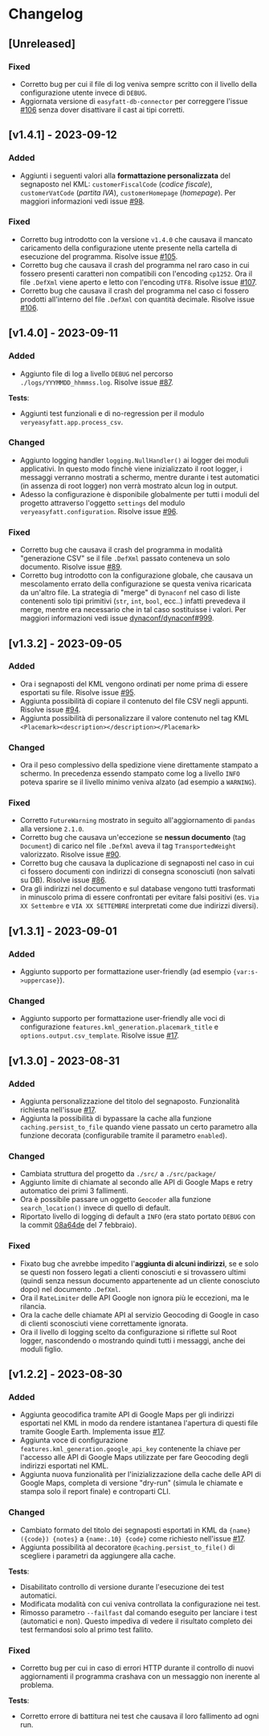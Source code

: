 # Changelog

## [Unreleased]

### Fixed

- Corretto bug per cui il file di log veniva sempre scritto con il livello della configurazione utente invece di `DEBUG`.
- Aggiornata versione di `easyfatt-db-connector` per correggere l'issue [#106](https://github.com/LukeSavefrogs/danea-easyfatt/issues/106) senza dover disattivare il cast ai tipi corretti.

## [v1.4.1] - 2023-09-12

### Added

- Aggiunti i seguenti valori alla **formattazione personalizzata** del segnaposto nel KML: `customerFiscalCode` (_codice fiscale_), `customerVatCode` (_partita IVA_), `customerHomepage` (_homepage_). Per maggiori informazioni vedi issue [#98](https://github.com/LukeSavefrogs/danea-easyfatt/issues/98).

### Fixed

- Corretto bug introdotto con la versione `v1.4.0` che causava il mancato caricamento della configurazione utente presente nella cartella di esecuzione del programma. Risolve issue [#105](https://github.com/LukeSavefrogs/danea-easyfatt/issues/105).
- Corretto bug che causava il crash del programma nel raro caso in cui fossero presenti caratteri non compatibili con l'encoding `cp1252`. Ora il file `.DefXml` viene aperto e letto con l'encoding `UTF8`. Risolve issue [#107](https://github.com/LukeSavefrogs/danea-easyfatt/issues/107).
- Corretto bug che causava il crash del programma nel caso ci fossero prodotti all'interno del file `.DefXml` con quantità decimale. Risolve issue [#106](https://github.com/LukeSavefrogs/danea-easyfatt/issues/106).

## [v1.4.0] - 2023-09-11

### Added

- Aggiunto file di log a livello `DEBUG` nel percorso `./logs/YYYMMDD_hhmmss.log`. Risolve issue [#87](https://github.com/LukeSavefrogs/danea-easyfatt/issues/87).

**Tests**:

- Aggiunti test funzionali e di no-regression per il modulo `veryeasyfatt.app.process_csv`.

### Changed

- Aggiunto logging handler `logging.NullHandler()` ai logger dei moduli applicativi. In questo modo finchè viene inizializzato il root logger, i messaggi verranno mostrati a schermo, mentre durante i test automatici (in assenza di root logger) non verrà mostrato alcun log in output.
- Adesso la configurazione è disponibile globalmente per tutti i moduli del progetto attraverso l'oggetto `settings` del modulo `veryeasyfatt.configuration`. Risolve issue [#96](https://github.com/LukeSavefrogs/danea-easyfatt/issues/96).

### Fixed

- Corretto bug che causava il crash del programma in modalità "generazione CSV" se il file `.DefXml` passato conteneva un solo documento. Risolve issue [#89](https://github.com/LukeSavefrogs/danea-easyfatt/issues/89).
- Corretto bug introdotto con la configurazione globale, che causava un mescolamento errato della configurazione se questa veniva ricaricata da un'altro file. La strategia di "merge" di `Dynaconf` nel caso di liste contenenti solo tipi primitivi (`str`, `int`, `bool`, ecc..) infatti prevedeva il merge, mentre era necessario che in tal caso sostituisse i valori. Per maggiori informazioni vedi issue [dynaconf/dynaconf#999](https://github.com/dynaconf/dynaconf/issues/999).

## [v1.3.2] - 2023-09-05

### Added

- Ora i segnaposti del KML vengono ordinati per nome prima di essere esportati su file. Risolve issue [#95](https://github.com/LukeSavefrogs/danea-easyfatt/issues/95).
- Aggiunta possibilità di copiare il contenuto del file CSV negli appunti. Risolve issue [#94](https://github.com/LukeSavefrogs/danea-easyfatt/issues/94).
- Aggiunta possibilità di personalizzare il valore contenuto nel tag KML `<Placemark><description></description></Placemark>`

### Changed

- Ora il peso complessivo della spedizione viene direttamente stampato a schermo. In precedenza essendo stampato come log a livello `INFO` poteva sparire se il livello minimo veniva alzato (ad esempio a `WARNING`).

### Fixed

- Corretto `FutureWarning` mostrato in seguito all'aggiornamento di `pandas` alla versione `2.1.0`.
- Corretto bug che causava un'eccezione se **nessun documento** (tag `Document`) di carico nel file `.DefXml` aveva il tag `TransportedWeight` valorizzato. Risolve issue [#90](https://github.com/LukeSavefrogs/danea-easyfatt/issues/90).
- Corretto bug che causava la duplicazione di segnaposti nel caso in cui ci fossero documenti con indirizzi di consegna sconosciuti (non salvati su DB). Risolve issue [#86](https://github.com/LukeSavefrogs/danea-easyfatt/issues/86).
- Ora gli indirizzi nel documento e sul database vengono tutti trasformati in minuscolo prima di essere confrontati per evitare falsi positivi (es. `Via XX Settembre` e `VIA XX SETTEMBRE` interpretati come due indirizzi diversi).

## [v1.3.1] - 2023-09-01

### Added

- Aggiunto supporto per formattazione user-friendly (ad esempio `{var:s->uppercase}`).

### Changed

- Aggiunto supporto per formattazione user-friendly alle voci di configurazione `features.kml_generation.placemark_title` e `options.output.csv_template`. Risolve issue [#17](https://github.com/LukeSavefrogs/danea-easyfatt/issues/17).

## [v1.3.0] - 2023-08-31

### Added

- Aggiunta personalizzazione del titolo del segnaposto. Funzionalità richiesta nell'issue [#17](https://github.com/LukeSavefrogs/danea-easyfatt/issues/17).
- Aggiunta la possibilità di bypassare la cache alla funzione `caching.persist_to_file` quando viene passato un certo parametro alla funzione decorata (configurabile tramite il parametro `enabled`).

### Changed

- Cambiata struttura del progetto da `./src/` a `./src/package/`
- Aggiunto limite di chiamate al secondo alle API di Google Maps e retry automatico dei primi 3 fallimenti.
- Ora è possibile passare un oggetto `Geocoder` alla funzione `search_location()` invece di quello di default.
- Riportato livello di logging di default a `INFO` (era stato portato `DEBUG` con la commit [08a64de](https://github.com/LukeSavefrogs/danea-easyfatt/commit/08a64dec5de388e79fe8e3044e8eb3eb872c0e0e) del 7 febbraio).

### Fixed

- Fixato bug che avrebbe impedito l'**aggiunta di alcuni indirizzi**, se e solo se questi non fossero legati a clienti conosciuti e si trovassero ultimi (quindi senza nessun documento appartenente ad un cliente conosciuto dopo) nel documento `.DefXml`.
- Ora il `RateLimiter` delle API Google non ignora più le eccezioni, ma le rilancia.
- Ora la cache delle chiamate API al servizio Geocoding di Google in caso di clienti sconosciuti viene correttamente ignorata.
- Ora il livello di logging scelto da configurazione si riflette sul Root logger, nascondendo o mostrando quindi tutti i messaggi, anche dei moduli figlio.

## [v1.2.2] - 2023-08-30

### Added

- Aggiunta geocodifica tramite API di Google Maps per gli indirizzi esportati nel KML in modo da rendere istantanea l'apertura di questi file tramite Google Earth. Implementa issue [#17](https://github.com/LukeSavefrogs/danea-easyfatt/issues/17).
- Aggiunta voce di configurazione `features.kml_generation.google_api_key` contenente la chiave per l'accesso alle API di Google Maps utilizzate per fare Geocoding degli indirizzi esportati nel KML.
- Aggiunta nuova funzionalità per l'inizializzazione della cache delle API di Google Maps, completa di versione "dry-run" (simula le chiamate e stampa solo il report finale) e controparti CLI.

### Changed

- Cambiato formato del titolo dei segnaposti esportati in KML da `{name} ({code}) {notes}` a `{name:.10} {code}` come richiesto nell'issue [#17](https://github.com/LukeSavefrogs/danea-easyfatt/issues/17).
- Aggiunta possibilità al decoratore `@caching.persist_to_file()` di scegliere i parametri da aggiungere alla cache.

**Tests**:

- Disabilitato controllo di versione durante l'esecuzione dei test automatici.
- Modificata modalità con cui veniva controllata la configurazione nei test.
- Rimosso parametro `--failfast` dal comando eseguito per lanciare i test (automatici e non). Questo impediva di vedere il risultato completo dei test fermandosi solo al primo test fallito.

### Fixed

- Corretto bug per cui in caso di errori HTTP durante il controllo di nuovi aggiornamenti il programma crashava con un messaggio non inerente al problema.

**Tests**:

- Corretto errore di battitura nei test che causava il loro fallimento ad ogni run.
